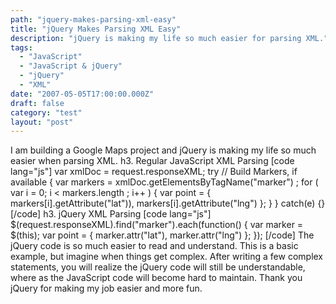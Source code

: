 ```yaml
---
path: "jquery-makes-parsing-xml-easy"
title: "jQuery Makes Parsing XML Easy"
description: "jQuery is making my life so much easier for parsing XML."
tags: 
  - "JavaScript"
  - "JavaScript & jQuery"
  - "jQuery"
  - "XML"
date: "2007-05-05T17:00:00.000Z"
draft: false
category: "test"
layout: "post"
---
```


I am building a Google Maps project and jQuery is making my life so much easier when parsing XML. h3. Regular JavaScript XML Parsing \[code lang="js"\] var xmlDoc = request.responseXML; try // Build Markers, if available { var markers = xmlDoc.getElementsByTagName("marker") ; for ( var i = 0; i < markers.length ; i++ ) { var point = { markers\[i\].getAttribute("lat")), markers\[i\].getAttribute("lng") }; } } catch(e) {} \[/code\] h3. jQuery XML Parsing \[code lang="js"\] $(request.responseXML).find("marker").each(function() { var marker = $(this); var point = { marker.attr("lat"), marker.attr("lng") }; }); \[/code\] The jQuery code is so much easier to read and understand. This is a basic example, but imagine when things get complex. After writing a few complex statements, you will realize the jQuery code will still be understandable, where as the JavaScript code will become hard to maintain. Thank you jQuery for making my job easier and more fun.